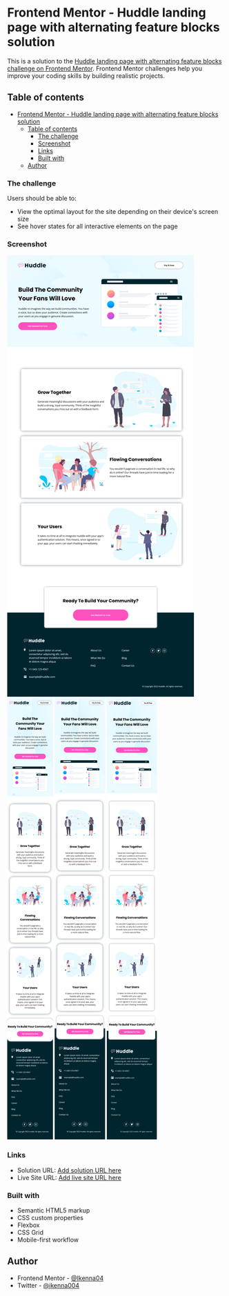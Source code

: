 # Frontend Mentor - Huddle landing page with alternating feature blocks solution

This is a solution to the
[Huddle landing page with alternating feature blocks challenge on Frontend Mentor](https://www.frontendmentor.io/challenges/huddle-landing-page-with-alternating-feature-blocks-5ca5f5981e82137ec91a5100).
Frontend Mentor challenges help you improve your coding skills by building
realistic projects.

## Table of contents

- [Frontend Mentor - Huddle landing page with alternating feature blocks solution](#frontend-mentor---huddle-landing-page-with-alternating-feature-blocks-solution)
  - [Table of contents](#table-of-contents)
    - [The challenge](#the-challenge)
    - [Screenshot](#screenshot)
    - [Links](#links)
    - [Built with](#built-with)
  - [Author](#author)

### The challenge

Users should be able to:

- View the optimal layout for the site depending on their device's screen size
- See hover states for all interactive elements on the page

### Screenshot

![](./screen-shots/Screenshot%202023-12-21%20at%2000-11-42%20Huddle%20landing%20page%20with%20alternating%20feature%20blocks.png)
![](./screen-shots/Screenshot%202023-12-21%20at%2000-12-04%20Huddle%20landing%20page%20with%20alternating%20feature%20blocks.png)
![](./screen-shots/Screenshot%202023-12-21%20at%2000-12-21%20Huddle%20landing%20page%20with%20alternating%20feature%20blocks.png)
![](./screen-shots/Screenshot%202023-12-21%20at%2000-12-34%20Huddle%20landing%20page%20with%20alternating%20feature%20blocks.png)

### Links

- Solution URL: [Add solution URL here](https://your-solution-url.com)
- Live Site URL: [Add live site URL here](https://your-live-site-url.com)

### Built with

- Semantic HTML5 markup
- CSS custom properties
- Flexbox
- CSS Grid
- Mobile-first workflow

## Author

<!-- - Website - [Add your name here](https://www.your-site.com) -->

- Frontend Mentor - [@Ikenna04](https://www.frontendmentor.io/profile/Ikenna04)
- Twitter - [@ikenna004](https://www.twitter.com/ikenna004)
